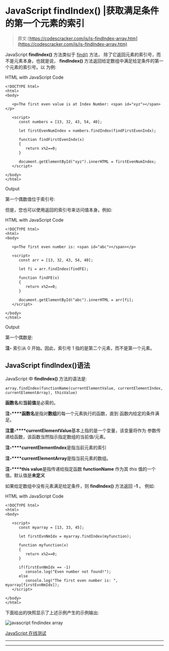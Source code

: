 # JavaScript findIndex() |获取满足条件的第一个元素的索引

> 原文:[https://codescracker.com/js/js-findIndex-array.htm](https://codescracker.com/js/js-findIndex-array.htm)

JavaScript **findIndex()** 方法类似于 [find()](/js/js-find-array.htm) 方法， 除了它返回元素的索引号，而不是元素本身。也就是说， **findIndex()** 方法返回给定数组中满足给定条件的第一个元素的索引号。以 为例:

HTML with JavaScript Code

```
<!DOCTYPE html>
<html>
<body>

   <p>The first even value is at Index Number: <span id="xyz"></span></p>

   <script>
      const numbers = [13, 32, 43, 54, 40];

      let firstEvenNumIndex = numbers.findIndex(findFirstEvenIndx);

      function findFirstEvenIndx(x)
      {
         return x%2==0;
      }

      document.getElementById("xyz").innerHTML = firstEvenNumIndex;
   </script>

</body>
</html>
```

Output

第一个偶数值位于索引号:

但是，您也可以使用返回的索引号来访问值本身。例如:

HTML with JavaScript Code

```
<!DOCTYPE html>
<html>
<body>

   <p>The first even number is: <span id="abc"></span></p>

   <script>
      const arr = [13, 32, 43, 54, 40];

      let fi = arr.findIndex(findFE);

      function findFE(x)
      {
         return x%2==0;
      }

      document.getElementById("abc").innerHTML = arr[fi];
   </script>

</body>
</html>
```

Output

第一个偶数是:

**注-** 索引从 0 开始。因此，索引号 1 指的是第二个元素，而不是第一个元素。

## JavaScript findIndex()语法

JavaScript 中 **findIndex()** 方法的语法是:

```
array.findIndex(functionName(currentElementValue, currentElementIndex, currentElementArray), thisValue)
```

**函数名**和**当前值**是必需的。

**注-****函数名**是指对**数组**的每一个元素执行的函数，直到 函数内给定的条件满足。

**注意-****currentElementValue**基本上指的是一个变量，该变量将作为 参数传递给函数，该函数当然指示指定数组的当前值/元素。

**注-****currentElementIndex**是指当前元素的索引

**注-****currentElementArray**是指当前元素的数组。

**注-****this value**是指传递给指定函数 **functionName** 作为其 *this* 值的一个值。默认值是**未定义**

如果给定数组中没有元素满足给定条件，则 **findIndex()** 方法返回 **-1** 。 例如:

HTML with JavaScript Code

```
<!DOCTYPE html>
<html>
<body>

   <script>
      const myarray = [13, 33, 45];

      let firstEvnNmIdx = myarray.findIndex(myfunction);

      function myfunction(x)
      {
         return x%2==0;
      }

      if(firstEvnNmIdx == -1)
         console.log("Even number not found!");
      else
         console.log("The first even number is: ", myarray[firstEvnNmIdx]);
   </script>

</body>
</html>
```

下面给出的快照显示了上述示例产生的示例输出:

![javascript findindex array](../Images/973b3e98ed4724a3085d438bd7a3208e.png)

[JavaScript 在线测试](/exam/showtest.php?subid=6)

* * *

* * *